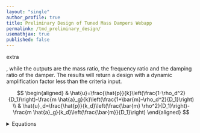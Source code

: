 ```yaml
---
layout: "single"
author_profile: true
title: Preliminary Design of Tuned Mass Dampers Webapp
permalink: /tmd_preliminary_design/
usemathjax: true
published: false
---
```


extra

, while the outputs are the mass ratio, the frequency ratio and the damping ratio of the damper. The results will return a design with a dynamic amplification factor less than the criteria input.

$$
\begin{aligned}
    & \hat{u}=\frac{\hat{p}}{k}\left(\frac{1-\rho_d^2}{D_1}\right)-\frac{m \hat{a}_g}{k}\left(\frac{1+\bar{m}-\rho_d^2}{D_1}\right) \\
    & \hat{u}_d=\frac{\hat{p}}{k_d}\left(\frac{\bar{m} \rho^2}{D_1}\right)-\frac{m \hat{a}_g}{k_d}\left(\frac{\bar{m}}{D_1}\right)
\end{aligned}
$$

<details>
    <summary>Equations</summary>
    <p> some equations </p>

</details>
